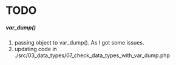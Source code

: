 # TODO

##### var_dump()

1. passing object to var_dump(). As I got some issues.
2. updating code in ./src/03_data_types/07_check_data_types_with_var_dump.php

